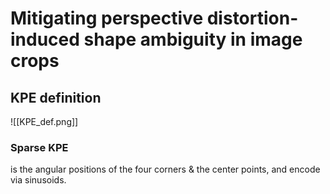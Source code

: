# Mitigating perspective distortion-induced shape ambiguity in image crops

## KPE definition
![[KPE_def.png]]
### Sparse KPE
is the angular positions of the four corners & the center points, and encode via sinusoids.